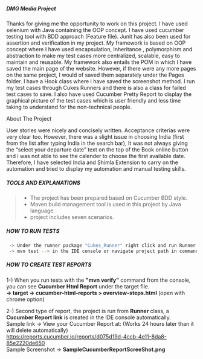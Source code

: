##### DMG Media Project
Thanks for giving me the opportunity to work on this project. I have used selenium with Java containing the OOP concept. I have used cucumber testing tool with BDD approach (Feature file). Junit has also been used for assertion and verification  in my project.
My framework is based on OOP concept where  I have used encapsulation, Inheritance , polymorphism and abstraction to make my test cases more centralized, scalable, easy to maintain and reusable. My framework also entails the POM in which I have saved the main page of the website. However, if there were any more pages on the same project, I would of saved them separately under the Pages folder. I have a Hook class where i have saved the screenshot method.
I run my test cases through Cukes Runners and there is also a class for failed test cases to save. I also have used Cucumber Pretty Report to display the graphical picture of the test cases which is user friendly and less time taking to understand for the non-technical people.

About The Project

User stories were nicely and concisely written. Acceptance criterias were very clear too. However, there was a slight issue in choosing India (first from the list after typing  India in the search bar), It was not always giving the “select your departure date” text on the top of the Book online button and i was not able to see the calender to choose the first available date. Therefore, I have selected India and Shimla Extension to carry on the automation and tried to display my automation and manual testing skills.

##### TOOLS AND EXPLANATIONS
>- The project has been prepared based on Cucumber BDD style.
>- Maven build management tool is used in this project by Java language.
>- project includes seven scenarios.

##### HOW TO RUN TESTS
```sh
 -> Under the runner package "Cukes_Runner" right click and run Runner. "src > test > java > runner > Cukes_Runner"
 -> mvn test --> in the IDE console or navigate project path in command line and run.
```
##### HOW TO CREATE TEST REPORTS

1-) When you run tests with the **"mvn verify"** command from the console, you can see **Cucumber Html Report** under the target file.       
**-> target -> cucumber-html-reports > overview-steps.html** (open with chrome option)

2-) Second type of report, the project is run from **Runner** class, a **Cucumber Report link** is created in the IDE console automatically.       
Sample link -> View your Cucumber Report at:   (Works 24 hours later than it will delete automatically)                                         
https://reports.cucumber.io/reports/d075d19d-4ccb-4e11-8da8-85e2220de650             
Sample Screenshot -> **SampleCucumberReportScreeShot.png**


 